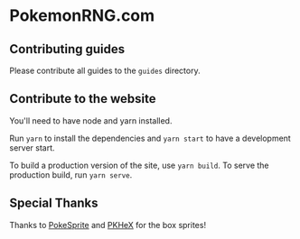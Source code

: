 # PokemonRNG.com

## Contributing guides

Please contribute all guides to the `guides` directory.

## Contribute to the website

You'll need to have node and yarn installed.

Run `yarn` to install the dependencies and `yarn start` to have a development server start.

To build a production version of the site, use `yarn build`. To serve the production build, run `yarn serve`.

## Special Thanks

Thanks to [PokeSprite](https://github.com/msikma/pokesprite/) and [PKHeX](https://github.com/kwsch/PKHeX) for the box sprites!
